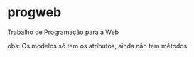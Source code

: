 # progweb
Trabalho de Programação para a Web

obs:
Os modelos só tem os atributos, ainda não tem métodos
